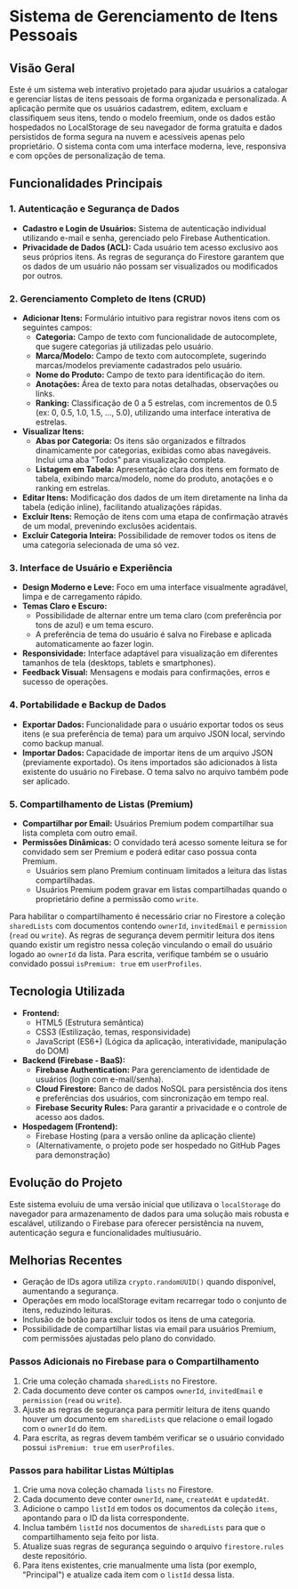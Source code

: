 # Sistema de Gerenciamento de Itens Pessoais

## Visão Geral

Este é um sistema web interativo projetado para ajudar usuários a catalogar e gerenciar listas de itens pessoais de forma organizada e personalizada. A aplicação permite que os usuários cadastrem, editem, excluam e classifiquem seus itens, tendo o modelo freemium, onde os dados estão hospedados no LocalStorage de seu navegador de forma gratuíta e dados persistidos de forma segura na nuvem e acessíveis apenas pelo proprietário. O sistema conta com uma interface moderna, leve, responsiva e com opções de personalização de tema.

## Funcionalidades Principais

### 1. Autenticação e Segurança de Dados

- **Cadastro e Login de Usuários:** Sistema de autenticação individual utilizando e-mail e senha, gerenciado pelo Firebase Authentication.
- **Privacidade de Dados (ACL):** Cada usuário tem acesso exclusivo aos seus próprios itens. As regras de segurança do Firestore garantem que os dados de um usuário não possam ser visualizados ou modificados por outros.

### 2. Gerenciamento Completo de Itens (CRUD)

- **Adicionar Itens:** Formulário intuitivo para registrar novos itens com os seguintes campos:
  - **Categoria:** Campo de texto com funcionalidade de autocomplete, que sugere categorias já utilizadas pelo usuário.
  - **Marca/Modelo:** Campo de texto com autocomplete, sugerindo marcas/modelos previamente cadastrados pelo usuário.
  - **Nome do Produto:** Campo de texto para identificação do item.
  - **Anotações:** Área de texto para notas detalhadas, observações ou links.
  - **Ranking:** Classificação de 0 a 5 estrelas, com incrementos de 0.5 (ex: 0, 0.5, 1.0, 1.5, ..., 5.0), utilizando uma interface interativa de estrelas.
- **Visualizar Itens:**
  - **Abas por Categoria:** Os itens são organizados e filtrados dinamicamente por categorias, exibidas como abas navegáveis. Inclui uma aba "Todos" para visualização completa.
  - **Listagem em Tabela:** Apresentação clara dos itens em formato de tabela, exibindo marca/modelo, nome do produto, anotações e o ranking em estrelas.
- **Editar Itens:** Modificação dos dados de um item diretamente na linha da tabela (edição inline), facilitando atualizações rápidas.
- **Excluir Itens:** Remoção de itens com uma etapa de confirmação através de um modal, prevenindo exclusões acidentais.
- **Excluir Categoria Inteira:** Possibilidade de remover todos os itens de uma categoria selecionada de uma só vez.

### 3. Interface de Usuário e Experiência

- **Design Moderno e Leve:** Foco em uma interface visualmente agradável, limpa e de carregamento rápido.
- **Temas Claro e Escuro:**
  - Possibilidade de alternar entre um tema claro (com preferência por tons de azul) e um tema escuro.
  - A preferência de tema do usuário é salva no Firebase e aplicada automaticamente ao fazer login.
- **Responsividade:** Interface adaptável para visualização em diferentes tamanhos de tela (desktops, tablets e smartphones).
- **Feedback Visual:** Mensagens e modais para confirmações, erros e sucesso de operações.

### 4. Portabilidade e Backup de Dados

- **Exportar Dados:** Funcionalidade para o usuário exportar todos os seus itens (e sua preferência de tema) para um arquivo JSON local, servindo como backup manual.
- **Importar Dados:** Capacidade de importar itens de um arquivo JSON (previamente exportado). Os itens importados são adicionados à lista existente do usuário no Firebase. O tema salvo no arquivo também pode ser aplicado.

### 5. Compartilhamento de Listas (Premium)

- **Compartilhar por Email:** Usuários Premium podem compartilhar sua lista completa com outro email.
- **Permissões Dinâmicas:** O convidado terá acesso somente leitura se for convidado sem ser Premium e poderá editar caso possua conta Premium.
  - Usuários sem plano Premium continuam limitados a leitura das listas compartilhadas.
  - Usuários Premium podem gravar em listas compartilhadas quando o proprietário define a permissão como `write`.

Para habilitar o compartilhamento é necessário criar no Firestore a coleção `sharedLists` com documentos contendo `ownerId`, `invitedEmail` e `permission` (`read` ou `write`).
As regras de segurança devem permitir leitura dos itens quando existir um registro nessa coleção vinculando o email do usuário logado ao `ownerId` da lista. Para escrita, verifique também se o usuário convidado possui `isPremium: true` em `userProfiles`.

## Tecnologia Utilizada

- **Frontend:**
  - HTML5 (Estrutura semântica)
  - CSS3 (Estilização, temas, responsividade)
  - JavaScript (ES6+) (Lógica da aplicação, interatividade, manipulação do DOM)
- **Backend (Firebase - BaaS):**
  - **Firebase Authentication:** Para gerenciamento de identidade de usuários (login com e-mail/senha).
  - **Cloud Firestore:** Banco de dados NoSQL para persistência dos itens e preferências dos usuários, com sincronização em tempo real.
  - **Firebase Security Rules:** Para garantir a privacidade e o controle de acesso aos dados.
- **Hospedagem (Frontend):**
  - Firebase Hosting (para a versão online da aplicação cliente)
  - (Alternativamente, o projeto pode ser hospedado no GitHub Pages para demonstração)

## Evolução do Projeto

Este sistema evoluiu de uma versão inicial que utilizava o `localStorage` do navegador para armazenamento de dados para uma solução mais robusta e escalável, utilizando o Firebase para oferecer persistência na nuvem, autenticação segura e funcionalidades multiusuário.

## Melhorias Recentes

- Geração de IDs agora utiliza `crypto.randomUUID()` quando disponível, aumentando a segurança.
- Operações em modo localStorage evitam recarregar todo o conjunto de itens, reduzindo leituras.
- Inclusão de botão para excluir todos os itens de uma categoria.
- Possibilidade de compartilhar listas via email para usuários Premium, com permissões ajustadas pelo plano do convidado.

### Passos Adicionais no Firebase para o Compartilhamento

1. Crie uma coleção chamada `sharedLists` no Firestore.
2. Cada documento deve conter os campos `ownerId`, `invitedEmail` e `permission` (`read` ou `write`).
3. Ajuste as regras de segurança para permitir leitura de itens quando houver um documento em `sharedLists` que relacione o email logado com o `ownerId` do item.
4. Para escrita, as regras devem também verificar se o usuário convidado possui `isPremium: true` em `userProfiles`.

### Passos para habilitar Listas Múltiplas

1. Crie uma nova coleção chamada `lists` no Firestore.
2. Cada documento deve conter `ownerId`, `name`, `createdAt` e `updatedAt`.
3. Adicione o campo `listId` em todos os documentos da coleção `items`, apontando para o ID da lista correspondente.
4. Inclua também `listId` nos documentos de `sharedLists` para que o compartilhamento seja feito por lista.
5. Atualize suas regras de segurança seguindo o arquivo `firestore.rules` deste repositório.
6. Para itens existentes, crie manualmente uma lista (por exemplo, "Principal") e atualize cada item com o `listId` dessa lista.
